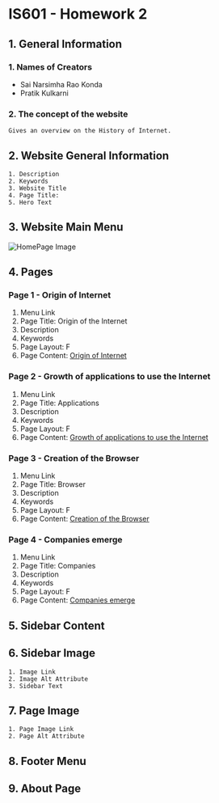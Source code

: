 # __IS601 - Homework 2__
## 1. __General Information__
### 1. __Names of Creators__

   * Sai Narsimha Rao Konda
   * Pratik Kulkarni

### 2. __The concept of the website__

    Gives an overview on the History of Internet.

## 2. __Website General Information__

    1. Description
    2. Keywords
    3. Website Title
    4. Page Title: 
    5. Hero Text

## 3. __Website Main Menu__

![HomePage Image](https://github.com/sainarasimhak/IS601Homework2/raw/main/mainpagebg.jpg "Home-Page Background")

## 4. __Pages__

### Page 1 - Origin of Internet

   1. Menu Link
   2. Page Title: Origin of the Internet
   3. Description
   4. Keywords
   5. Page Layout: F
   6. Page Content: [Origin of Internet](../blob/main/page1.md)
    
### Page 2 - Growth of applications to use the Internet

   1. Menu Link
   2. Page Title: Applications
   3. Description
   4. Keywords
   5. Page Layout: F
   6. Page Content: [Growth of applications to use the Internet](../blob/main/page2.md)
    
### Page 3 - Creation of the Browser 

   1. Menu Link
   2. Page Title: Browser
   3. Description
   4. Keywords
   5. Page Layout: F
   6. Page Content: [Creation of the Browser](../blob/main/page3.md)
    
### Page 4 - Companies emerge

   1. Menu Link
   2. Page Title: Companies
   3. Description
   4. Keywords
   5. Page Layout: F
   6. Page Content: [Companies emerge](../blob/main/page4.md)
    
## 5. __Sidebar Content__

## 6. __Sidebar Image__

    1. Image Link
    2. Image Alt Attribute
    3. Sidebar Text
    
## 7. __Page Image__

    1. Page Image Link
    2. Page Alt Attribute

## 8. __Footer Menu__

## 9. __About Page__
